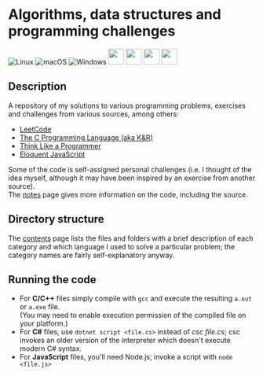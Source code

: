 # Algorithms, data structures and programming challenges

![Linux](https://img.shields.io/badge/-Linux-grey?logo=linux)
![macOS](https://img.shields.io/badge/-macOS-black?logo=apple)
![Windows](https://img.shields.io/badge/-Windows-red)
<img width="32" height="32" src="https://cdn.jsdelivr.net/gh/devicons/devicon@latest/icons/c/c-original.svg" />
<img width="32" height="32" src="https://cdn.jsdelivr.net/gh/devicons/devicon@latest/icons/cplusplus/cplusplus-original.svg" />
<img width="32" height="32" src="https://cdn.jsdelivr.net/gh/devicons/devicon@latest/icons/csharp/csharp-original.svg" />
<img width="32" height="32" src="https://cdn.jsdelivr.net/gh/devicons/devicon@latest/icons/javascript/javascript-original.svg" />


## Description

A repository of my solutions to various programming problems, exercises and challenges from various sources, among others:  

* [LeetCode](https://leetcode.com/)
* [The C Programming Language (aka K&R)](https://en.wikipedia.org/wiki/The_C_Programming_Language)  
* [Think Like a Programmer](https://nostarch.com/thinklikeaprogrammer)  
* [Eloquent JavaScript](https://eloquentjavascript.net/)

Some of the code is self-assigned personal challenges (i.e. I thought of the idea myself, although it may have been inspired by an exercise from another source).  
The [notes](NOTES.md) page gives more information on the code, including the source.


## Directory structure

The [contents](DIRECTORY.md) page lists the files and folders with a brief description of each category and which language I used to solve a particular problem; the category names are fairly self-explanatory anyway.  

## Running the code

* For **C/C++** files simply compile with `gcc` and execute the resulting `a.out` or `a.exe` file.  
(You may need to enable execution permission of the compiled file on your platform.)
* For **C#** files, use `dotnet script <file.cs>` instead of _csc file.cs_; csc invokes an older version of the interpreter which doesn't execute modern C# syntax.  
* For **JavaScript** files, you'll need Node.js; invoke a script with `node <file.js>`
